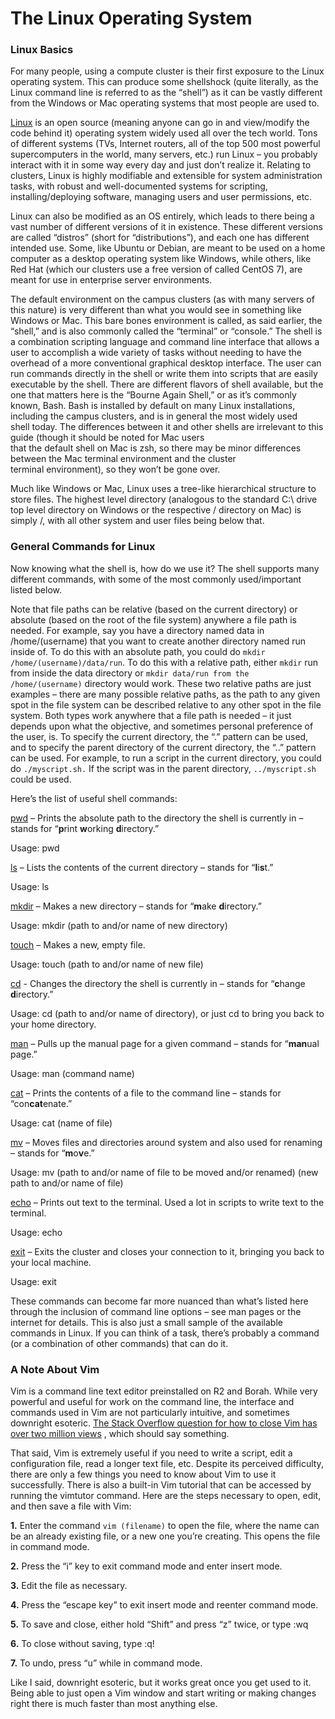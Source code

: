 # The Linux Operating System

### Linux Basics
For many people, using a compute cluster is their first exposure to the Linux operating system. This can produce some shellshock
(quite literally, as the Linux command line is referred to as the “shell”) as it can be vastly different from the Windows or Mac
operating systems that most people are used to.

[Linux](https://github.com/torvalds/linux) is an open source (meaning anyone can go in and view/modify the code behind
it) operating system widely used all over the tech world. Tons of different systems (TVs, Internet routers, all of the top 500
most powerful supercomputers in the world, many servers, etc.) run Linux – you probably interact with it in some way every day
and just don’t realize it. Relating to clusters, Linux is highly modifiable and extensible for system administration tasks, with
robust and well-documented systems for scripting, installing/deploying software, managing users and user permissions, etc.

Linux can also be modified as an OS entirely, which leads to there being a vast number of different versions of it in existence.
These different versions are called “distros” (short for “distributions”), and each one has different intended use. Some, like
Ubuntu or Debian, are meant to be used on a home computer as a desktop operating system like Windows, while others, like Red Hat
(which our clusters use a free version of called CentOS 7), are meant for use in enterprise server environments.

The default environment on the campus clusters (as with many servers of this nature) is very different than what you would see in
something like Windows or Mac. This bare bones environment is called, as said earlier, the “shell,” and is also commonly called
the “terminal” or “console.” The shell is a combination scripting language and command line interface that allows a user to
accomplish a wide variety of tasks without needing to have the overhead of a more conventional graphical desktop interface. The
user can run commands directly in the shell or write them into scripts that are easily executable by the shell. There are
different flavors of shell available, but the one that matters here is the “Bourne Again Shell,” or as it’s commonly known, Bash.
Bash is installed by default on many Linux installations, including the campus clusters, and is in general the most widely used  
shell today. The differences between it and other shells are irrelevant to this guide (though it should be noted for Mac users   
that the default shell on Mac is zsh, so there may be minor differences between the Mac terminal environment and the cluster     
terminal environment), so they won’t be gone over.                                                                               
                                                                                                                                 
Much like Windows or Mac, Linux uses a tree-like hierarchical structure to store files. The highest level directory (analogous to
the standard C:\ drive top level directory on Windows or the respective / directory on Mac) is simply /, with all other system 
and user files being below that.

### General Commands for Linux
Now knowing what the shell is, how do we use it? The shell supports many different commands, with some of the most commonly
used/important listed below.

Note that file paths can be relative (based on the current directory) or absolute (based on the root of the file system) anywhere
a file path is needed. For example, say you have a directory named data in /home/(username) that you want to create another
directory named run inside of. To do this with an absolute path, you could do `mkdir /home/(username)/data/run`. To 
do this with a relative path, either `mkdir` run from inside the data directory or `mkdir data/run from the 
/home/(username)` directory would work. These two relative paths are just examples – there are many possible relative 
paths, as the path to any given spot in the file system can be described relative to any other spot in the file system. Both types
work anywhere that a file path is needed – it just depends upon what the objective, and sometimes personal preference of the user,
is. To specify the current directory, the “.” pattern can be used, and to specify the parent directory of the current directory, 
the “..” pattern can be used. For example, to run a script in the current directory, you could do `./myscript.sh.` If 
the script was in the parent directory, `../myscript.sh` could be used.

Here’s the list of useful shell commands:

[pwd](https://man7.org/linux/man-pages/man1/pwd.1.html) – Prints the absolute path to the directory the shell is 
currently in – stands for “**p**rint **w**orking **d**irectory.”

Usage: pwd

[ls](https://man7.org/linux/man-pages/man1/ls.1.html) – Lists the contents of the current directory – stands for
“**l**i**s**t.”

Usage: ls

[mkdir](https://man7.org/linux/man-pages/man1/mkdir.1.html) – Makes a new directory – stands for “**m**ake 
**d**irectory.”

Usage: mkdir (path to and/or name of new directory)

[touch](https://man7.org/linux/man-pages/man1/touch.1.html) – Makes a new, empty file.

Usage: touch (path to and/or name of new file)

[cd](https://man7.org/linux/man-pages/man1/cd.1p.html) - Changes the directory the shell is currently in – stands for
“**c**hange **d**irectory.”

Usage: cd (path to and/or name of directory), or just cd to bring you back to your home directory.

[man](https://man7.org/linux/man-pages/man1/man.1.html) – Pulls up the manual page for a given command – stands for 
“**man**ual page.”

Usage: man (command name)

[cat](https://man7.org/linux/man-pages/man1/cat.1.html) – Prints the contents of a file to the command line – stands 
for “con**cat**enate.”

Usage: cat (name of file)

[mv](https://man7.org/linux/man-pages/man1/mv.1.html) – Moves files and directories around system and also used for
renaming – stands for “**m**o**v**e.”

Usage: mv (path to and/or name of file to be moved and/or renamed) (new path to and/or name of file)

[echo](https://man7.org/linux/man-pages/man1/echo.1.html) – Prints out text to the terminal. Used a lot in scripts to 
write text to the terminal.

Usage: echo

[exit](https://man7.org/linux/man-pages/man3/exit.3.html) – Exits the cluster and closes your connection to it, 
bringing you back to your local machine.

Usage: exit

These commands can become far more nuanced than what’s listed here through the inclusion of command line options – see man pages
or the internet for details. This is also just a small sample of the available commands in Linux. If you can think of a task,
there’s probably a command (or a combination of other commands) that can do it.

### A Note About Vim
Vim is a command line text editor preinstalled on R2 and Borah. While very powerful and useful for work on the command line, the
interface and commands used in Vim are not particularly intuitive, and sometimes downright esoteric.
[The Stack Overflow question for how to close Vim has over two million views](https://stackoverflow.com/questions/11828270/how-do-i-exit-the-vim-editor)
, which should say something.

That said, Vim is extremely useful if you need to write a script, edit a configuration file, read a longer text file, etc. Despite
its perceived difficulty, there are only a few things you need to know about Vim to use it successfully. There is also a built-in
Vim tutorial that can be accessed by running the vimtutor command. Here are the steps necessary to open, edit, and then save a
file with Vim:

**1.** Enter the command `vim (filename)` to open the file, where the name can be an already existing file, or a new
one you’re creating. This opens the file in command mode.

**2.** Press the “i” key to exit command mode and enter insert mode.

**3.** Edit the file as necessary.

**4.** Press the “escape key” to exit insert mode and reenter command mode.

**5.** To save and close, either hold “Shift” and press “z” twice, or type :wq

**6.** To close without saving, type :q!

**7.** To undo, press “u” while in command mode.

Like I said, downright esoteric, but it works great once you get used to it. Being able to just open a Vim window and start
writing or making changes right there is much faster than most anything else.
